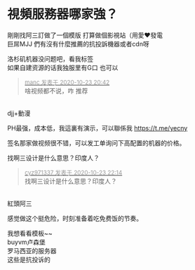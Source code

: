 # 視頻服務器哪家強？


剛剛找阿三訂做了一個模版 打算做個影視站（用愛❤️發電<br />
巨屌MJJ 們有沒有什麼推薦的抗投訴機器或者cdn呀

洛杉矶机器没问题吧，看我标签<br />
如果自建资源的话我独服里有G口 也可以

<div class="quote"><blockquote><font size="2"><a href="https://www.hostloc.com/forum.php?mod=redirect&amp;goto=findpost&amp;pid=9343125&amp;ptid=757760" target="_blank"><font color="#999999">manc 发表于 2020-10-23 20:42</font></a></font><br />
啥视频都不说，咋 推荐</blockquote></div><br />
djj+動漫

PH最强，成本低，我這裏有演示，可以聯係我 <a href="https://t.me/yecny" target="_blank">https://t.me/yecny</a>

签名那家做视频很不错，可以发工单询问下高配置的机器的价格。

找啊三设计是什么意思？印度人？

<div class="quote"><blockquote><font size="2"><a href="https://www.hostloc.com/forum.php?mod=redirect&amp;goto=findpost&amp;pid=9343616&amp;ptid=757760" target="_blank"><font color="#999999">cyz971337 发表于 2020-10-23 22:14</font></a></font><br />
找啊三设计是什么意思？印度人？</blockquote></div><br />
紅頭阿三<img src="static/image/smiley/yct/011.gif" smilieid="33" border="0" alt="" />

感觉做这个挺危险，时刻准备着吃免费饭的节奏。

我想看看模板~~<br />
buyvm卢森堡<br />
罗马西亚的服务器<br />
这些是抗投诉的<img id="aimg_XqH8l" onclick="zoom(this, this.src, 0, 0, 0)" class="zoom" src="https://cdn.jsdelivr.net/gh/hishis/forum-master/public/images/patch.gif" onmouseover="img_onmouseoverfunc(this)" onload="thumbImg(this)" border="0" alt="" />
